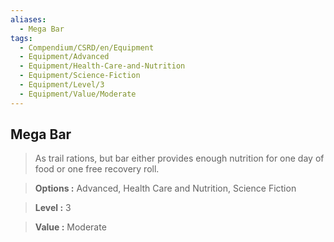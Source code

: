 ```yaml
---
aliases:
  - Mega Bar
tags:
  - Compendium/CSRD/en/Equipment
  - Equipment/Advanced
  - Equipment/Health-Care-and-Nutrition
  - Equipment/Science-Fiction
  - Equipment/Level/3
  - Equipment/Value/Moderate
---
```

  
    
## Mega Bar    
    
>As trail rations, but bar either provides enough nutrition for one day of food or one free recovery roll.    
> **Options :** Advanced, Health Care and Nutrition, Science Fiction    
> **Level :** 3    
> **Value :** Moderate
